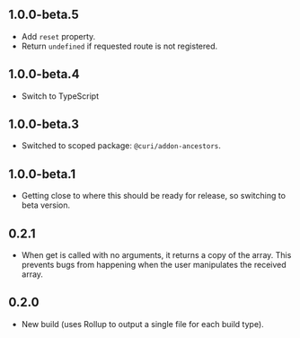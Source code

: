 ## 1.0.0-beta.5

* Add `reset` property.
* Return `undefined` if requested route is not registered.

## 1.0.0-beta.4

* Switch to TypeScript

## 1.0.0-beta.3

* Switched to scoped package: `@curi/addon-ancestors`.

## 1.0.0-beta.1

* Getting close to where this should be ready for release, so switching to beta version.

## 0.2.1

* When get is called with no arguments, it returns a copy of the array. This prevents bugs from happening when the user manipulates the received array.

## 0.2.0

* New build (uses Rollup to output a single file for each build type).
